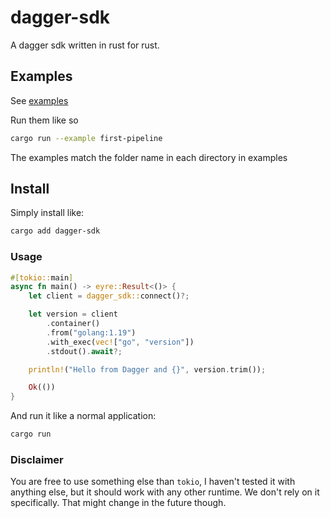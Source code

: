 # dagger-sdk

A dagger sdk written in rust for rust.

## Examples

See [examples](./examples/)

Run them like so

```bash
cargo run --example first-pipeline
```

The examples match the folder name in each directory in examples

## Install

Simply install like:

```bash
cargo add dagger-sdk
```

### Usage

```rust
#[tokio::main]
async fn main() -> eyre::Result<()> {
    let client = dagger_sdk::connect()?;

    let version = client
        .container()
        .from("golang:1.19")
        .with_exec(vec!["go", "version"])
        .stdout().await?;

    println!("Hello from Dagger and {}", version.trim());

    Ok(())
}
```

And run it like a normal application:

```bash
cargo run
```

### Disclaimer

You are free to use something else than `tokio`, I haven't tested it with
anything else, but it should work with any other runtime. We don't rely on it
specifically. That might change in the future though.
